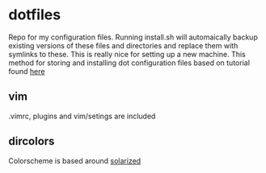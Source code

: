 dotfiles
========

Repo for my configuration files. Running install.sh will automaically backup existing versions of these files and directories and replace them with symlinks to these. This is really nice for setting up a new machine.
This method for storing and installing dot configuration files based on tutorial found [here](http://blog.smalleycreative.com/tutorials/using-git-and-github-to-manage-your-dotfiles/ "here")

vim
--------

.vimrc, plugins and vim/setings are included


dircolors
---------

Colorscheme is based around [solarized](http://ethanschoonover.com/solarized/ "solarized")
